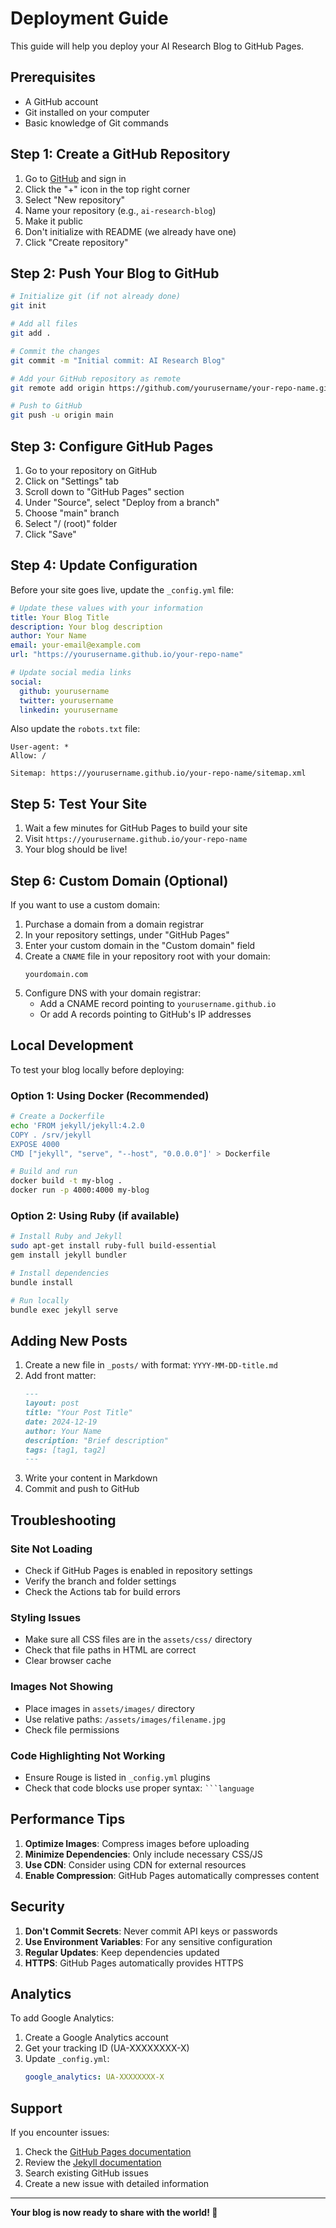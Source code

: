 # Deployment Guide

This guide will help you deploy your AI Research Blog to GitHub Pages.

## Prerequisites

- A GitHub account
- Git installed on your computer
- Basic knowledge of Git commands

## Step 1: Create a GitHub Repository

1. Go to [GitHub](https://github.com) and sign in
2. Click the "+" icon in the top right corner
3. Select "New repository"
4. Name your repository (e.g., `ai-research-blog`)
5. Make it public
6. Don't initialize with README (we already have one)
7. Click "Create repository"

## Step 2: Push Your Blog to GitHub

```bash
# Initialize git (if not already done)
git init

# Add all files
git add .

# Commit the changes
git commit -m "Initial commit: AI Research Blog"

# Add your GitHub repository as remote
git remote add origin https://github.com/yourusername/your-repo-name.git

# Push to GitHub
git push -u origin main
```

## Step 3: Configure GitHub Pages

1. Go to your repository on GitHub
2. Click on "Settings" tab
3. Scroll down to "GitHub Pages" section
4. Under "Source", select "Deploy from a branch"
5. Choose "main" branch
6. Select "/ (root)" folder
7. Click "Save"

## Step 4: Update Configuration

Before your site goes live, update the `_config.yml` file:

```yaml
# Update these values with your information
title: Your Blog Title
description: Your blog description
author: Your Name
email: your-email@example.com
url: "https://yourusername.github.io/your-repo-name"

# Update social media links
social:
  github: yourusername
  twitter: yourusername
  linkedin: yourusername
```

Also update the `robots.txt` file:
```
User-agent: *
Allow: /

Sitemap: https://yourusername.github.io/your-repo-name/sitemap.xml
```

## Step 5: Test Your Site

1. Wait a few minutes for GitHub Pages to build your site
2. Visit `https://yourusername.github.io/your-repo-name`
3. Your blog should be live!

## Step 6: Custom Domain (Optional)

If you want to use a custom domain:

1. Purchase a domain from a domain registrar
2. In your repository settings, under "GitHub Pages"
3. Enter your custom domain in the "Custom domain" field
4. Create a `CNAME` file in your repository root with your domain:
   ```
   yourdomain.com
   ```
5. Configure DNS with your domain registrar:
   - Add a CNAME record pointing to `yourusername.github.io`
   - Or add A records pointing to GitHub's IP addresses

## Local Development

To test your blog locally before deploying:

### Option 1: Using Docker (Recommended)

```bash
# Create a Dockerfile
echo 'FROM jekyll/jekyll:4.2.0
COPY . /srv/jekyll
EXPOSE 4000
CMD ["jekyll", "serve", "--host", "0.0.0.0"]' > Dockerfile

# Build and run
docker build -t my-blog .
docker run -p 4000:4000 my-blog
```

### Option 2: Using Ruby (if available)

```bash
# Install Ruby and Jekyll
sudo apt-get install ruby-full build-essential
gem install jekyll bundler

# Install dependencies
bundle install

# Run locally
bundle exec jekyll serve
```

## Adding New Posts

1. Create a new file in `_posts/` with format: `YYYY-MM-DD-title.md`
2. Add front matter:
   ```markdown
   ---
   layout: post
   title: "Your Post Title"
   date: 2024-12-19
   author: Your Name
   description: "Brief description"
   tags: [tag1, tag2]
   ---
   ```
3. Write your content in Markdown
4. Commit and push to GitHub

## Troubleshooting

### Site Not Loading
- Check if GitHub Pages is enabled in repository settings
- Verify the branch and folder settings
- Check the Actions tab for build errors

### Styling Issues
- Make sure all CSS files are in the `assets/css/` directory
- Check that file paths in HTML are correct
- Clear browser cache

### Images Not Showing
- Place images in `assets/images/` directory
- Use relative paths: `/assets/images/filename.jpg`
- Check file permissions

### Code Highlighting Not Working
- Ensure Rouge is listed in `_config.yml` plugins
- Check that code blocks use proper syntax: ` ```language `

## Performance Tips

1. **Optimize Images**: Compress images before uploading
2. **Minimize Dependencies**: Only include necessary CSS/JS
3. **Use CDN**: Consider using CDN for external resources
4. **Enable Compression**: GitHub Pages automatically compresses content

## Security

1. **Don't Commit Secrets**: Never commit API keys or passwords
2. **Use Environment Variables**: For any sensitive configuration
3. **Regular Updates**: Keep dependencies updated
4. **HTTPS**: GitHub Pages automatically provides HTTPS

## Analytics

To add Google Analytics:

1. Create a Google Analytics account
2. Get your tracking ID (UA-XXXXXXXX-X)
3. Update `_config.yml`:
   ```yaml
   google_analytics: UA-XXXXXXXX-X
   ```

## Support

If you encounter issues:

1. Check the [GitHub Pages documentation](https://docs.github.com/en/pages)
2. Review the [Jekyll documentation](https://jekyllrb.com/docs/)
3. Search existing GitHub issues
4. Create a new issue with detailed information

---

**Your blog is now ready to share with the world! 🎉**